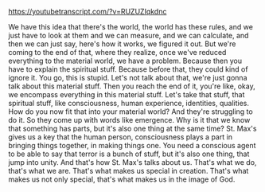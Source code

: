 https://youtubetranscript.com/?v=RUZUZIqkdnc

 We have this idea that there's the world, the world has these rules, and we just have to look at them and we can measure, and we can calculate, and then we can just say, here's how it works, we figured it out. But we're coming to the end of that, where they realize, once we've reduced everything to the material world, we have a problem. Because then you have to explain the spiritual stuff. Because before that, they could kind of ignore it. You go, this is stupid. Let's not talk about that, we're just gonna talk about this material stuff. Then you reach the end of it, you're like, okay, we encompass everything in this material stuff. Let's take that stuff, that spiritual stuff, like consciousness, human experience, identities, qualities. How do you now fit that into your material world? And they're struggling to do it. So they come up with words like emergence. Why is it that we know that something has parts, but it's also one thing at the same time? St. Max's gives us a key that the human person, consciousness plays a part in bringing things together, in making things one. You need a conscious agent to be able to say that terror is a bunch of stuff, but it's also one thing, that jump into unity. And that's how St. Max's talks about us. That's what we do, that's what we are. That's what makes us special in creation. That's what makes us not only special, that's what makes us in the image of God.